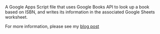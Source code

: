 A Google Apps Script file that uses Google Books API to look up a book based on ISBN, and writes its information in the associated Google Sheets worksheet.

For more information, please see my [blog post](https://tiffena-blog.web.app/posts/booktracker/2/)
